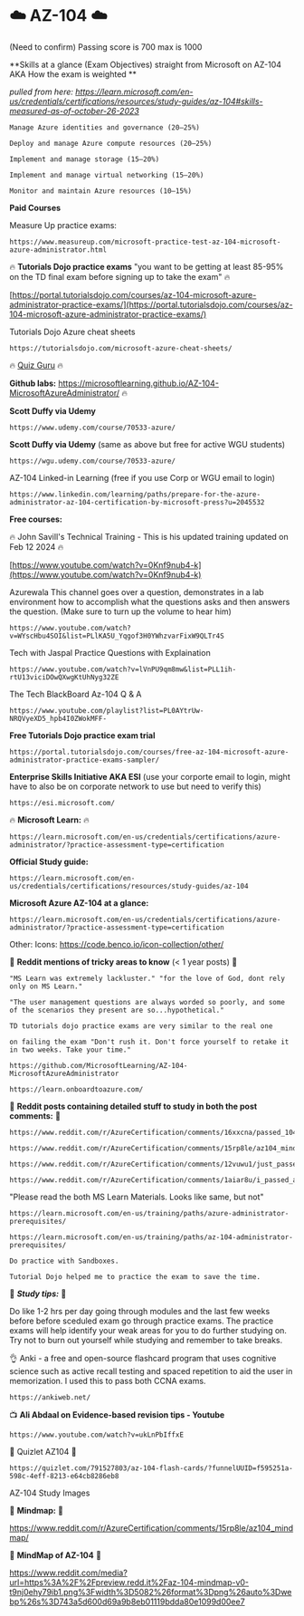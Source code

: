 # ☁️ AZ-104 ☁️

(Need to confirm) Passing score is 700 max is 1000

**Skills at a glance (Exam Objectives) straight from Microsoft on AZ-104 AKA How the exam is weighted **

_pulled from here: https://learn.microsoft.com/en-us/credentials/certifications/resources/study-guides/az-104#skills-measured-as-of-october-26-2023_

    Manage Azure identities and governance (20–25%)

    Deploy and manage Azure compute resources (20–25%)

    Implement and manage storage (15–20%)

    Implement and manage virtual networking (15–20%)

    Monitor and maintain Azure resources (10–15%)


**Paid Courses**

Measure Up practice exams:

    https://www.measureup.com/microsoft-practice-test-az-104-microsoft-azure-administrator.html

:fire: **Tutorials Dojo practice exams** "you want to be getting at least 85-95% on the TD final exam before signing up to take the exam" :fire: 

[https://portal.tutorialsdojo.com/courses/az-104-microsoft-azure-administrator-practice-exams/](https://portal.tutorialsdojo.com/courses/az-104-microsoft-azure-administrator-practice-exams/)

Tutorials Dojo Azure cheat sheets

    https://tutorialsdojo.com/microsoft-azure-cheat-sheets/

:fire: [Quiz Guru](https://quizcraft.iamjeevan.com/practice/az-104-set-5) :fire:

**Github labs:** https://microsoftlearning.github.io/AZ-104-MicrosoftAzureAdministrator/ :fire:

**Scott Duffy via Udemy**

    https://www.udemy.com/course/70533-azure/

**Scott Duffy via Udemy** (same as above but free for active WGU students)

    https://wgu.udemy.com/course/70533-azure/

AZ-104 Linked-in Learning (free if you use Corp or WGU email to login)

    https://www.linkedin.com/learning/paths/prepare-for-the-azure-administrator-az-104-certification-by-microsoft-press?u=2045532

**Free courses:**

:fire: John Savill's Technical Training - This is his updated training updated on Feb 12 2024 :fire: 

[https://www.youtube.com/watch?v=0Knf9nub4-k](https://www.youtube.com/watch?v=0Knf9nub4-k)

Azurewala This channel goes over a question, demonstrates in a lab environment how to accomplish what the questions asks and then answers the question. (Make sure to turn up the volume to hear him)

    https://www.youtube.com/watch?v=WYscHbu4SOI&list=PLlKA5U_Yqgof3H0YWhzvarFixW9QLTr4S


Tech with Jaspal Practice Questions with Explaination

    https://www.youtube.com/watch?v=lVnPU9qm8mw&list=PLL1ih-rtU13viciDOwQXwgKtUhNyg32ZE

The Tech BlackBoard Az-104 Q & A 

    https://www.youtube.com/playlist?list=PL0AYtrUw-NRQVyeXD5_hpb4I0ZWokMFF-

 **Free Tutorials Dojo practice exam trial** 

    https://portal.tutorialsdojo.com/courses/free-az-104-microsoft-azure-administrator-practice-exams-sampler/

**Enterprise Skills Initiative AKA ESI** (use your corporte email to login, might have to also be on corporate network to use but need to verify this)

    https://esi.microsoft.com/

:fire: **Microsoft Learn:** :fire: 

    https://learn.microsoft.com/en-us/credentials/certifications/azure-administrator/?practice-assessment-type=certification

**Official Study guide:**

    https://learn.microsoft.com/en-us/credentials/certifications/resources/study-guides/az-104

**Microsoft Azure AZ-104 at a glance:**

    https://learn.microsoft.com/en-us/credentials/certifications/azure-administrator/?practice-assessment-type=certification

Other:
Icons: https://code.benco.io/icon-collection/other/

🚧 **Reddit mentions of tricky areas to know** (< 1 year posts) 🚧

    "MS Learn was extremely lackluster." "for the love of God, dont rely only on MS Learn."
    
    "The user management questions are always worded so poorly, and some of the scenarios they present are so...hypothetical."

    TD tutorials dojo practice exams are very similar to the real one
    
    on failing the exam "Don't rush it. Don't force yourself to retake it in two weeks. Take your time."  

    https://github.com/MicrosoftLearning/AZ-104-MicrosoftAzureAdministrator

    https://learn.onboardtoazure.com/

🚧 **Reddit posts containing detailed stuff to study in both the post comments:** 🚧
     
    https://www.reddit.com/r/AzureCertification/comments/16xxcna/passed_104_with_927/

    https://www.reddit.com/r/AzureCertification/comments/15rp8le/az104_mindmap/

    https://www.reddit.com/r/AzureCertification/comments/12vuwu1/just_passed_az900_and_az104_in_3_months/

    https://www.reddit.com/r/AzureCertification/comments/1aiar8u/i_passed_az104_some_thoughts/


"Please read the both MS Learn Materials. Looks like same, but not"

    https://learn.microsoft.com/en-us/training/paths/azure-administrator-prerequisites/
    
    https://learn.microsoft.com/en-us/training/paths/az-104-administrator-prerequisites/
    
    Do practice with Sandboxes.
    
    Tutorial Dojo helped me to practice the exam to save the time.

🚧 ***Study tips:*** 🚧

Do like 1-2 hrs per day going through modules and the last few weeks before before sceduled exam go through practice exams. 
The practice exams will help identify your weak areas for you to do further studying on. Try not to burn out yourself while studying and remember to take breaks.


👌 Anki - a free and open-source flashcard program that uses cognitive science such as active recall testing and spaced repetition to aid the user in memorization.  I used this to pass both CCNA exams.

    https://ankiweb.net/

📺 **Ali Abdaal on Evidence-based revision tips - Youtube**

    https://www.youtube.com/watch?v=ukLnPbIffxE

🚧 Quizlet AZ104 🚧

    https://quizlet.com/791527803/az-104-flash-cards/?funnelUUID=f595251a-598c-4eff-8213-e64cb8286eb8

AZ-104 Study Images
    
🚧 **Mindmap:** 🚧

https://www.reddit.com/r/AzureCertification/comments/15rp8le/az104_mindmap/
    
🚧 **MindMap of AZ-104** 🚧

https://www.reddit.com/media?url=https%3A%2F%2Fpreview.redd.it%2Faz-104-mindmap-v0-t9nj0ehy79ib1.png%3Fwidth%3D5082%26format%3Dpng%26auto%3Dwebp%26s%3D743a5d600d69a9b8eb01119bdda80e1099d00ee7
    
    
